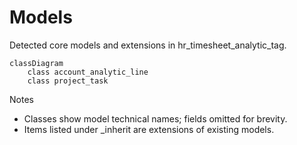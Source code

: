 # Models

Detected core models and extensions in hr_timesheet_analytic_tag.

```mermaid
classDiagram
    class account_analytic_line
    class project_task
```

Notes
- Classes show model technical names; fields omitted for brevity.
- Items listed under _inherit are extensions of existing models.
